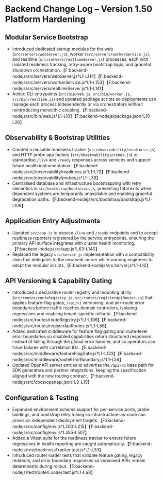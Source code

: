 # Backend Change Log – Version 1.50 Platform Hardening

## Modular Service Bootstrap
- Introduced dedicated startup modules for the web (`src/servers/webServer.js`), worker (`src/servers/workerService.js`), and realtime (`src/servers/realtimeServer.js`) processes, each with isolated readiness tracking, retry-aware bootstrap logic, and graceful shutdown orchestration.【F:backend-nodejs/src/servers/webServer.js†L1-L114】【F:backend-nodejs/src/servers/workerService.js†L1-L153】【F:backend-nodejs/src/servers/realtimeServer.js†L1-L141】
- Added CLI entrypoints (`src/bin/web.js`, `src/bin/worker.js`, `src/bin/realtime.js`) and updated package scripts so deployments can manage each process independently or via orchestrators without reintroducing monolithic coupling.【F:backend-nodejs/src/bin/web.js†L1-L10】【F:backend-nodejs/package.json†L10-L26】

## Observability & Bootstrap Utilities
- Created a reusable readiness tracker (`src/observability/readiness.js`) and HTTP probe app factory (`src/observability/probes.js`) to standardise `/live` and `/ready` responses across services and support future health instrumentation.【F:backend-nodejs/src/observability/readiness.js†L1-L72】【F:backend-nodejs/src/observability/probes.js†L1-L39】
- Centralised database and infrastructure bootstrapping with retry semantics in `src/bootstrap/bootstrap.js`, preventing fatal exits when dependent systems are temporarily unavailable and enabling graceful degradation paths.【F:backend-nodejs/src/bootstrap/bootstrap.js†L1-L109】

## Application Entry Adjustments
- Updated `src/app.js` to expose `/live` and `/ready` endpoints and to accept readiness reporters registered by the service entrypoints, ensuring the primary API surface integrates with cluster health monitoring.【F:backend-nodejs/src/app.js†L63-L140】
- Replaced the legacy `src/server.js` implementation with a compatibility shim that delegates to the new web server while warning engineers to adopt the modular scripts.【F:backend-nodejs/src/server.js†L1-L12】

## API Versioning & Capability Gating
- Introduced a declarative router registry and mounting utility (`src/routes/routeRegistry.js`, `src/routes/registerApiRoutes.js`) that applies feature-flag gates, `/api/v1` versioning, and per-route error boundaries before traffic reaches domain controllers, isolating regressions and enabling tenant-specific rollouts.【F:backend-nodejs/src/routes/routeRegistry.js†L1-L109】【F:backend-nodejs/src/routes/registerApiRoutes.js†L1-L86】
- Added dedicated middleware for feature flag gating and route-level error boundaries so disabled capabilities return structured responses instead of falling through the global error handler, and so operators can trace failures with correlation IDs.【F:backend-nodejs/src/middleware/featureFlagGate.js†L1-L123】【F:backend-nodejs/src/middleware/routeErrorBoundary.js†L1-L56】
- Updated OpenAPI server entries to advertise the `/api/v1` base path for SDK generators and partner integrations, keeping the specification aligned with the new routing contract.【F:backend-nodejs/src/docs/openapi.json†L9-L19】

## Configuration & Testing
- Expanded environment schema support for per-service ports, probe bindings, and bootstrap retry tuning so infrastructure-as-code can provision independent deployment targets.【F:backend-nodejs/src/config/env.js†L200-L215】【F:backend-nodejs/src/config/env.js†L455-L507】
- Added a Vitest suite for the readiness tracker to ensure future regressions in health reporting are caught automatically.【F:backend-nodejs/test/readinessTracker.test.js†L1-L33】
- Introduced router loader tests that validate feature gating, legacy redirects, and error boundary responses so versioned APIs remain deterministic during rollout.【F:backend-nodejs/test/routerLoader.test.js†L1-L68】
